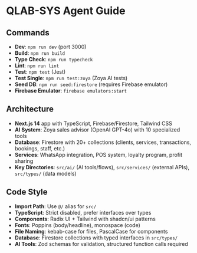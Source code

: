 # QLAB-SYS Agent Guide

## Commands
- **Dev**: `npm run dev` (port 3000)
- **Build**: `npm run build` 
- **Type Check**: `npm run typecheck`
- **Lint**: `npm run lint`
- **Test**: `npm test` (Jest)
- **Test Single**: `npm run test:zoya` (Zoya AI tests)
- **Seed DB**: `npm run seed:firestore` (requires Firebase emulator)
- **Firebase Emulator**: `firebase emulators:start`

## Architecture
- **Next.js 14** app with TypeScript, Firebase/Firestore, Tailwind CSS
- **AI System**: Zoya sales advisor (OpenAI GPT-4o) with 10 specialized tools
- **Database**: Firestore with 20+ collections (clients, services, transactions, bookings, staff, etc.)
- **Services**: WhatsApp integration, POS system, loyalty program, profit sharing
- **Key Directories**: `src/ai/` (AI tools/flows), `src/services/` (external APIs), `src/types/` (data models)

## Code Style
- **Import Path**: Use `@/` alias for `src/`
- **TypeScript**: Strict disabled, prefer interfaces over types
- **Components**: Radix UI + Tailwind with shadcn/ui patterns
- **Fonts**: Poppins (body/headline), monospace (code)
- **File Naming**: kebab-case for files, PascalCase for components
- **Database**: Firestore collections with typed interfaces in `src/types/`
- **AI Tools**: Zod schemas for validation, structured function calls required
